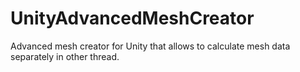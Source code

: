 # UnityAdvancedMeshCreator
 Advanced mesh creator for Unity that allows to calculate mesh data separately in other thread.
